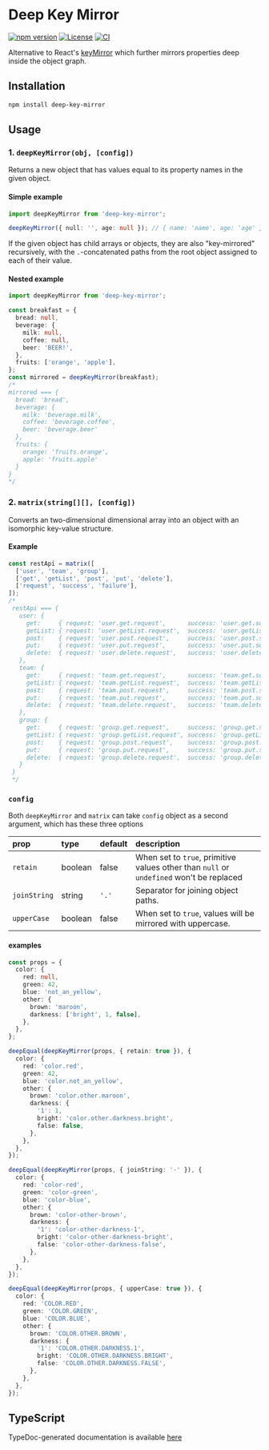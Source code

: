 # Deep Key Mirror

[![npm version](https://badge.fury.io/js/deep-key-mirror.svg)](http://badge.fury.io/js/deep-key-mirror)
[![License](http://img.shields.io/:license-mit-blue.svg)](http://doge.mit-license.org)
[![CI](https://github.com/tkqubo/deep-key-mirror/actions/workflows/build.yml/badge.svg)](https://github.com/tkqubo/deep-key-mirror/actions/workflows/build.yml)

Alternative to React's [keyMirror](https://github.com/STRML/keyMirror) which further mirrors properties deep inside the
object graph.

## Installation

```sh
npm install deep-key-mirror
```

## Usage

### 1. `deepKeyMirror(obj, [config])`

Returns a new object that has values equal to its property names in the given object.

#### Simple example

```ts
import deepKeyMirror from 'deep-key-mirror';

deepKeyMirror({ null: '', age: null }); // { name: 'name', age: 'age' }
```

If the given object has child arrays or objects, they are also "key-mirrored" recursively, with the `.`-concatenated
paths from the root object assigned to each of their value.

#### Nested example

```ts
import deepKeyMirror from 'deep-key-mirror';

const breakfast = {
  bread: null,
  beverage: {
    milk: null,
    coffee: null,
    beer: 'BEER!',
  },
  fruits: ['orange', 'apple'],
};
const mirrored = deepKeyMirror(breakfast);
/*
mirrored === {
  bread: 'bread',
  beverage: {
    milk: 'beverage.milk',
    coffee: 'beverage.coffee',
    beer: 'beverage.beer'
  },
  fruits: {
    orange: 'fruits.orange',
    apple: 'fruits.apple'
  }
}
*/
```

### 2. `matrix(string[][], [config])`

Converts an two-dimensional dimensional array into an object with an isomorphic key-value structure.

#### Example

```js
const restApi = matrix([
  ['user', 'team', 'group'],
  ['get', 'getList', 'post', 'put', 'delete'],
  ['request', 'success', 'failure'],
]);
/*
 restApi === {
   user: {
     get:     { request: 'user.get.request',      success: 'user.get.success',      failure: 'user.get.failure' },
     getList: { request: 'user.getList.request',  success: 'user.getList.success',  failure: 'user.getList.failure' },
     post:    { request: 'user.post.request',     success: 'user.post.success',     failure: 'user.post.failure' },
     put:     { request: 'user.put.request',      success: 'user.put.success',      failure: 'user.put.failure' },
     delete:  { request: 'user.delete.request',   success: 'user.delete.success',   failure: 'user.delete.failure' },
   },
   team: {
     get:     { request: 'team.get.request',      success: 'team.get.success',      failure: 'team.get.failure' },
     getList: { request: 'team.getList.request',  success: 'team.getList.success',  failure: 'team.getList.failure' },
     post:    { request: 'team.post.request',     success: 'team.post.success',     failure: 'team.post.failure' },
     put:     { request: 'team.put.request',      success: 'team.put.success',      failure: 'team.put.failure' },
     delete:  { request: 'team.delete.request',   success: 'team.delete.success',   failure: 'team.delete.failure' },
   },
   group: {
     get:     { request: 'group.get.request',     success: 'group.get.success',     failure: 'group.get.failure' },
     getList: { request: 'group.getList.request', success: 'group.getList.success', failure: 'group.getList.failure' },
     post:    { request: 'group.post.request',    success: 'group.post.success',    failure: 'group.post.failure' },
     put:     { request: 'group.put.request',     success: 'group.put.success',     failure: 'group.put.failure' },
     delete:  { request: 'group.delete.request',  success: 'group.delete.success',  failure: 'group.delete.failure' },
   }
 }
 */
```

### `config`

Both `deepKeyMirror` and `matrix` can take `config` object as a second argument, which has these three options

| prop         | type    | default | description                                                                             |
| :----------- | :------ | :------ | :-------------------------------------------------------------------------------------- |
| `retain`     | boolean | false   | When set to `true`, primitive values other than `null` or `undefined` won't be replaced |
| `joinString` | string  | `'.'`   | Separator for joining object paths.                                                     |
| `upperCase`  | boolean | false   | When set to `true`, values will be mirrored with uppercase.                             |

#### examples

```ts
const props = {
  color: {
    red: null,
    green: 42,
    blue: 'not_an_yellow',
    other: {
      brown: 'maroon',
      darkness: ['bright', 1, false],
    },
  },
};

deepEqual(deepKeyMirror(props, { retain: true }), {
  color: {
    red: 'color.red',
    green: 42,
    blue: 'color.not_an_yellow',
    other: {
      brown: 'color.other.maroon',
      darkness: {
        '1': 1,
        bright: 'color.other.darkness.bright',
        false: false,
      },
    },
  },
});

deepEqual(deepKeyMirror(props, { joinString: '-' }), {
  color: {
    red: 'color-red',
    green: 'color-green',
    blue: 'color-blue',
    other: {
      brown: 'color-other-brown',
      darkness: {
        '1': 'color-other-darkness-1',
        bright: 'color-other-darkness-bright',
        false: 'color-other-darkness-false',
      },
    },
  },
});

deepEqual(deepKeyMirror(props, { upperCase: true }), {
  color: {
    red: 'COLOR.RED',
    green: 'COLOR.GREEN',
    blue: 'COLOR.BLUE',
    other: {
      brown: 'COLOR.OTHER.BROWN',
      darkness: {
        '1': 'COLOR.OTHER.DARKNESS.1',
        bright: 'COLOR.OTHER.DARKNESS.BRIGHT',
        false: 'COLOR.OTHER.DARKNESS.FALSE',
      },
    },
  },
});
```

## TypeScript

TypeDoc-generated documentation is available [here](http://tkqubo.github.io/deep-key-mirror/)
